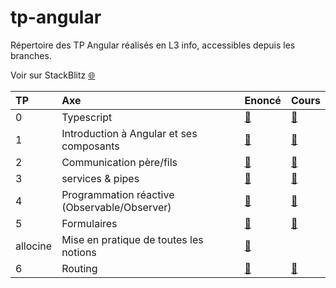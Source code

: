 # tp-angular

Répertoire des TP Angular réalisés en L3 info, accessibles depuis les branches.

Voir sur StackBlitz [:globe_with_meridians:](https://stackblitz.com/edit/angular-rmybdm)

| TP       |      Axe    | Enoncé | Cours
|:----|:-------------|---------|----------|
| 0  | Typescript | [:page_with_curl:][tp0e] | [:notebook:][tp0c]
| 1  | Introduction à Angular et ses composants | [:page_with_curl:][tp1e] | [:notebook:][tp1c]
| 2  | Communication père/fils   | [:page_with_curl:][tp2e] | [:notebook:][tp2c]
| 3  | services & pipes | [:page_with_curl:][tp3e] | [:notebook:][tp3c]
| 4  | Programmation réactive (Observable/Observer) | [:page_with_curl:][tp4e] | [:notebook:][tp4c]
| 5  | Formulaires | [:page_with_curl:][tp5e] | [:notebook:][tp5c]
| allocine | Mise en pratique de toutes les notions | [:page_with_curl:][tpae] |
| 6  | Routing | [:page_with_curl:][tp6e] | [:notebook:][tp6c]

[tp0e]:https://docs.google.com/document/d/1UGcFKgwSboGVeX2ew8i4qVYwUXexZOpIJ59UE-2qAkA/edit?usp=sharing
[tp0c]:https://docs.google.com/presentation/d/1to5cW844E9jOlWApqI6Gmw7S_ocoprBH9o6N7ic6k8g/edit?usp=sharing

[tp1e]:https://docs.google.com/document/d/1UqFYMFgQf9WKgR4MO1yOiMBsQh_gIk4oJvEZGaivuD8/edit?usp=sharing
[tp1c]:https://docs.google.com/presentation/d/1hpMyLwcBLOo356sEBjZzusp7WS_GaBo3TToCCnGq8LU/edit?usp=sharing

[tp2e]:https://docs.google.com/document/d/1Ksjzw8PjAS1bYtDs4MnOmYhevueqGGOE2S63HdxmN7o/edit?usp=sharing
[tp2c]:https://docs.google.com/presentation/d/1EGw2pFrWw56NximSTe36tDrLqry2BDUiQ0tgkVkpcMc/edit?usp=sharing

[tp3e]:https://docs.google.com/document/d/1HoE-yp9QzLOrQRO-KVaXGNqOgnpYXjj2R1iVn9IgQUo/edit?usp=sharing
[tp3c]:https://docs.google.com/presentation/d/1wZNodEIIErWpppY9zhBJUIcLmn4y6EF1BlGngvhNF80/edit?usp=sharing

[tp4e]:https://docs.google.com/document/d/1fktFS913OEujiW0iaJ4p28CeR45JMaDj12mtH9_bdos/edit?usp=sharing
[tp4c]:https://docs.google.com/presentation/d/11My5lDEEnaqW2k9SBkk6XYuMP4Ot20jN7C9lZXXxSFc/edit?usp=sharing

[tp5e]:https://docs.google.com/document/d/15-cjKYdSFZ2ug2ajAh-bih6pUYsDq8-H56WfVfzjGgg/edit?usp=sharing
[tp5c]:https://docs.google.com/presentation/d/1ZInAzx4w99KzEIJJAJhTyQdA28QrcRLJUm93PJHsBfU/edit?usp=sharing

[tp6e]:https://docs.google.com/document/d/13LFnPPRQTAExpvI-qNMOemlz474ZD6HEhmKQmFwOeQo/edit?usp=sharing
[tp6c]:https://docs.google.com/presentation/d/1qubcxJl2L9fpltfBU01qbb7aXjszlHB5olJE3f--dGs/edit?usp=sharing

[tpae]:https://docs.google.com/document/d/1cZ4N83CXKFrwLFUtCYwCxe2A6I9W226pl4TijSgNi24/edit?usp=sharing
